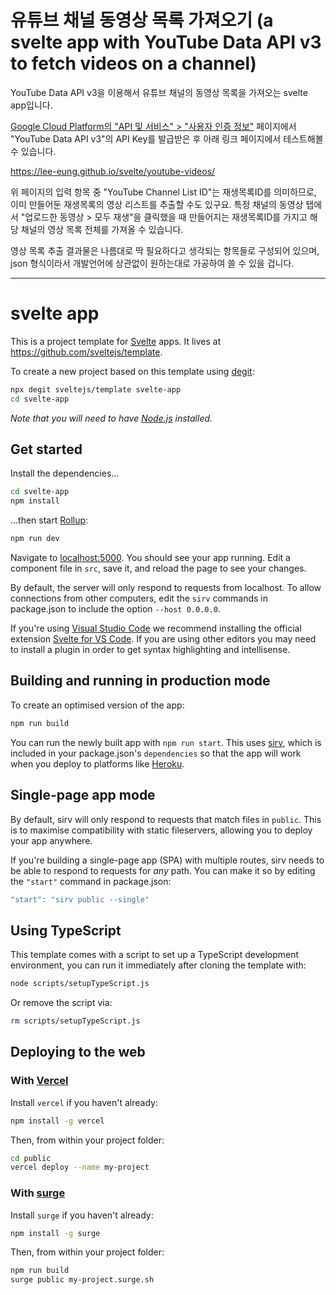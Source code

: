 # 유튜브 채널 동영상 목록 가져오기 (a svelte app with YouTube Data API v3 to fetch videos on a channel)

YouTube Data API v3을 이용해서 유튜브 채널의 동영상 목록을 가져오는 svelte app입니다.

[Google Cloud Platform의 "API 및 서비스" > "사용자 인증 정보"](https://console.cloud.google.com/apis/credentials) 페이지에서 "YouTube Data API v3"의 API Key를 발급받은 후 아래 링크 페이지에서 테스트해볼 수 있습니다.

https://lee-eung.github.io/svelte/youtube-videos/

위 페이지의 입력 항목 중 "YouTube Channel List ID"는 재생목록ID를 의미하므로, 이미 만들어둔 재생목록의 영상 리스트를 추출할 수도 있구요. 특정 채널의 동영상 탭에서 "업로드한 동영상 > 모두 재생"을 클릭했을 때 만들어지는 재생목록ID를 가지고 해당 채널의 영상 목록 전체를 가져올 수 있습니다.

영상 목록 추출 결과물은 나름대로 딱 필요하다고 생각되는 항목들로 구성되어 있으며, json 형식이라서 개발언어에 상관없이 원하는대로 가공하여 쓸 수 있을 겁니다.

---

# svelte app

This is a project template for [Svelte](https://svelte.dev) apps. It lives at https://github.com/sveltejs/template.

To create a new project based on this template using [degit](https://github.com/Rich-Harris/degit):

```bash
npx degit sveltejs/template svelte-app
cd svelte-app
```

*Note that you will need to have [Node.js](https://nodejs.org) installed.*


## Get started

Install the dependencies...

```bash
cd svelte-app
npm install
```

...then start [Rollup](https://rollupjs.org):

```bash
npm run dev
```

Navigate to [localhost:5000](http://localhost:5000). You should see your app running. Edit a component file in `src`, save it, and reload the page to see your changes.

By default, the server will only respond to requests from localhost. To allow connections from other computers, edit the `sirv` commands in package.json to include the option `--host 0.0.0.0`.

If you're using [Visual Studio Code](https://code.visualstudio.com/) we recommend installing the official extension [Svelte for VS Code](https://marketplace.visualstudio.com/items?itemName=svelte.svelte-vscode). If you are using other editors you may need to install a plugin in order to get syntax highlighting and intellisense.

## Building and running in production mode

To create an optimised version of the app:

```bash
npm run build
```

You can run the newly built app with `npm run start`. This uses [sirv](https://github.com/lukeed/sirv), which is included in your package.json's `dependencies` so that the app will work when you deploy to platforms like [Heroku](https://heroku.com).


## Single-page app mode

By default, sirv will only respond to requests that match files in `public`. This is to maximise compatibility with static fileservers, allowing you to deploy your app anywhere.

If you're building a single-page app (SPA) with multiple routes, sirv needs to be able to respond to requests for *any* path. You can make it so by editing the `"start"` command in package.json:

```js
"start": "sirv public --single"
```

## Using TypeScript

This template comes with a script to set up a TypeScript development environment, you can run it immediately after cloning the template with:

```bash
node scripts/setupTypeScript.js
```

Or remove the script via:

```bash
rm scripts/setupTypeScript.js
```

## Deploying to the web

### With [Vercel](https://vercel.com)

Install `vercel` if you haven't already:

```bash
npm install -g vercel
```

Then, from within your project folder:

```bash
cd public
vercel deploy --name my-project
```

### With [surge](https://surge.sh/)

Install `surge` if you haven't already:

```bash
npm install -g surge
```

Then, from within your project folder:

```bash
npm run build
surge public my-project.surge.sh
```
